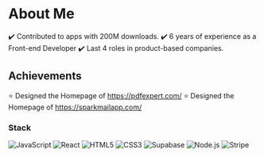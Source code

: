 # About Me
✔️ Contributed to apps with 200M downloads.
✔️ 6 years of experience as a Front-end Developer
✔️ Last 4 roles in product-based companies.

## Achievements
⭐ Designed the Homepage of https://pdfexpert.com/
⭐ Designed the Homepage of https://sparkmailapp.com/

### Stack
![JavaScript](https://img.shields.io/badge/JavaScript-F7DF1E?style=for-the-badge&logo=javascript&logoColor=black)
![React](https://img.shields.io/badge/React-61DAFB?style=for-the-badge&logo=react&logoColor=black)
![HTML5](https://img.shields.io/badge/HTML5-E34F26?style=for-the-badge&logo=html5&logoColor=white)
![CSS3](https://img.shields.io/badge/CSS3-1572B6?style=for-the-badge&logo=css3&logoColor=white)
![Supabase](https://img.shields.io/badge/Supabase-3ECF8E?style=for-the-badge&logo=supabase&logoColor=white)
![Node.js](https://img.shields.io/badge/Node.js-339933?style=for-the-badge&logo=node.js&logoColor=white)
![Stripe](https://img.shields.io/badge/Stripe-635BFF?style=for-the-badge&logo=stripe&logoColor=white)
